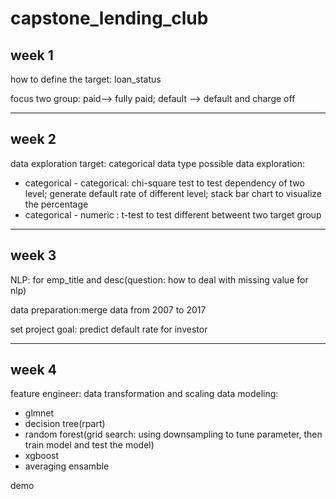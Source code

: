 # capstone_lending_club

## week 1
how to define the target: loan_status

focus two group: paid--> fully paid; default --> default and charge off

***

## week 2 
data exploration
target: categorical data type
possible data exploration: 

- categorical - categorical: chi-square test to test dependency of two level; generate default rate of different level; stack bar chart to visualize the percentage
- categorical - numeric : t-test to test different betweent two target group


***

## week 3

NLP: for emp_title and desc(question: how to deal with missing value for nlp)

data preparation:merge data from 2007 to 2017

set project goal: predict default rate for investor


***

## week 4

feature engineer:
data transformation and scaling
data modeling:
 - glmnet
 - decision tree(rpart)
 - random forest(grid search: using downsampling to tune parameter, then train model and test the model)
 - xgboost
 - averaging ensamble
 
demo
